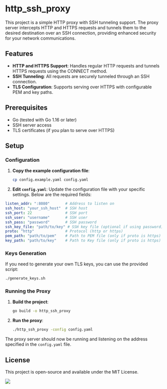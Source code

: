 # http_ssh_proxy

This project is a simple HTTP proxy with SSH tunneling support. The proxy server intercepts HTTP and HTTPS requests and tunnels them to the desired destination over an SSH connection, providing enhanced security for your network communications.

## Features

- **HTTP and HTTPS Support**: Handles regular HTTP requests and tunnels HTTPS requests using the CONNECT method.
- **SSH Tunneling**: All requests are securely tunneled through an SSH connection.
- **TLS Configuration**: Supports serving over HTTPS with configurable PEM and key paths.

## Prerequisites

- Go (tested with Go 1.16 or later)
- SSH server access
- TLS certificates (if you plan to serve over HTTPS)

## Setup

### Configuration

1. **Copy the example configuration file**:
    ```bash
    cp config.example.yaml config.yaml
    ```
   
2. **Edit `config.yaml`**: Update the configuration file with your specific settings. Below are the required fields:

```yaml
listen_addr: ":8080"       # Address to listen on
ssh_host: "your_ssh_host"  # SSH host
ssh_port: 22               # SSH port
ssh_user: "username"       # SSH user
ssh_pass: "password"       # SSH password
ssh_key_file: "path/to/key" # SSH key file (optional if using password)
proto: "http"              # Protocol (http or https)
pem_path: "path/to/pem"    # Path to PEM file (only if proto is https)
key_path: "path/to/key"    # Path to Key file (only if proto is https)
```

### Keys Generation

If you need to generate your own TLS keys, you can use the provided script:
```bash
./generate_keys.sh
```

### Running the Proxy

1. **Build the project**:
    ```bash
    go build -o http_ssh_proxy
    ```

2. **Run the proxy**:
    ```bash
    ./http_ssh_proxy -config config.yaml
    ```

The proxy server should now be running and listening on the address specified in the `config.yaml` file.

## License

This project is open-source and available under the MIT License.

[![](https://asdertasd.site/counter/http_ssh_proxy?a=1)](https://asdertasd.site/counter/http_ssh_proxy)